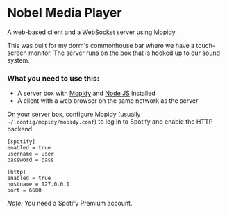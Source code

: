 Nobel Media Player
==================

A web-based client and a WebSocket server using [Mopidy](https://github.com/mopidy/mopidy).

This was built for my dorm's commonhouse bar where we have a touch-screen monitor. The server runs on the box that
is hooked up to our sound system.



### What you need to use this:

* A server box with [Mopidy](https://github.com/mopidy/mopidy) and [Node JS](http://nodejs.org/) installed
* A client with a web browser on the same network as the server

On your server box, configure Mopidy (usually `~/.config/mopidy/mopidy.conf`) to log in to Spotify and enable the HTTP backend:

    [spotify]
    enabled = true
    username = user
    password = pass

    [http]
    enabled = true
    hostname = 127.0.0.1
    port = 6680

*Note:* You need a Spotify Premium account.

